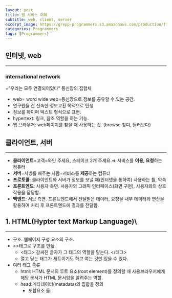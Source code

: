 ```yaml
---
layout: post
title: 웹 서비스 이해
subtitle: web, client, server
excerpt_image: https://grepp-programmers.s3.amazonaws.com/production/file_resource/6737/Dev_Thumnail_Web_Full_Stack_4th.png
categories: Programmers
tags: [Programmers]
---
```



## 인터넷,  web

---

### international network
=”우리는 모두 연결되어있다”  통신망의 집합체

- web= word wide web=통신망으로 정보를 공유할 수 있는 공간.
- 연구원들 간 신속한 정보교환 목적으로 탄생
- 정보를 하이퍼 텍스트 형식으로 표현.
- hypertext: 링크, 참조 역할을 하는 기능.
- 웹 브라우저:  web페이지를 찾을 때 사용하는 것. (browse 찾디, 둘러보다)

## 클라이언트, 서버

---

- **클라이언트**=고객=와인 주세요, 스테이크 2개 주세요.⇒ 서비스를 **이용, 요청**하는 컴퓨터
- **서버**=서빙를 해주는 사람=서비스를 **제공**하는 컴퓨터
- **프로토콜**: 클라이언트와 서버가 정보를 보낼 때(인터넷을 통하여) 사용하는 틀, 약속
- **프론트엔드**: 사용자 측면. 사용자의 그래픽 인터페이스(화면 구현), 사용자와의 상호작용을 담당함.
- **백엔드**: 서브 측면. 프론트엔드에서 전달받은 데이터, 요청을 내부 데이터와 연산을 활용하여 처리 후 프론트엔드에 결과를 전달함.

## 1. HTML(Hypter text Markup Language)\

---

- 구조. 웹페이지 구성 요소의 구조.
- <>태그로 구조를 만듦.
    - <태그> 감싸진 글자가 그 태그의 역할을 맡는다. </태그>
    - 열고 닫는 태그가 세트이기도 하고 여는 것만 있을 수 있다.
- 여러 태그 종류
    - html: HTML 문서의 루트 요소(root element)를 정의할 때 사용브라우저에게 해당 문서가 HTML 문서임을 알려주는 역할.
    - head:메타데이터(metadata)의 집합을 정의
        - 포함요소 들: <title><style><base><link><meta><script><noscript>
            - meta:해당 문서에 대한 정보인 메타데이터(metadata)를 정의. ex) 검색 엔진을 위한 키워드(keyword)를 정의할 때 <meta name="keyword" content="HTML, meta, tag, element, reference">
    - body: 모든 콘텐츠를 포함하는 영역 정의, 여러 HTML 요소들을 하나로 묶어주어 스타일(CSS)을 변경하거나 께 웹 페이지의 레이아웃(layout)을 설정함. 
    자바스크립트로 특정 작업을 수행하기 위한 일종의 **컨테이너**(container)로 자주 사용됨.
    - title: 문서 제목 정의
        - 두 개 이상의 <title> 요소 정의 불가
    - div: 특정 영역(division)이나 구획(section)을 정의
    - a: 닻을 내려 다른 페이지로 가겠다.
        - 속성값
            - **href**(hypertext reference): 이동 링크 정의
    - br: Enter값. \n
    - b: 굵게 (단순 텍스트 진하게)
    - strong: 굵게(중요한 부분을 브라우저에 알림)
    - h1,h2,h3
    - form: 제출 양식 칸.
    - input:
        - type
            - text
            - password
            - button
        - value
    - 이외: script, link, img, span, p, li, u,style

## 2. CSS

- 꾸미기. 웹 페이구성 요소를 꾸밈

## 3. Javascript

- 기능. 웹 페이지 구성 요소들에게 생명력을 불어넣음.